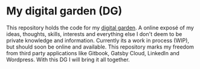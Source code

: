 # My digital garden (DG)

This repository holds the code for my [digital garden](https://maggieappleton.com/garden-history). A online exposé of my
ideas, thoughts, skills, interests and everything else I don't deem to be private knowledge and information. Currently
its a work in process (WIP), but should soon be online and available. This repository marks my freedom from third party
applications like Gitbook, Gatsby Cloud, LinkedIn and Wordpress. With this DG I will bring it all together. 